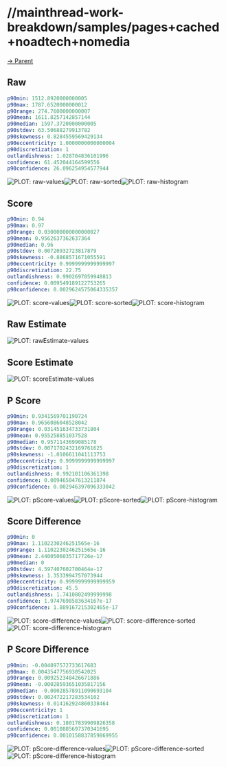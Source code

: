 
# //mainthread-work-breakdown/samples/pages+cached+noadtech+nomedia

[→ Parent](../..)


## Raw


```yaml
p90min: 1512.8920000000005
p90max: 1787.6520000000012
p90range: 274.7600000000007
p90mean: 1611.8257142857144
p90median: 1597.3720000000005
p90stdev: 63.50688279913782
p90skewness: 0.8284559569429134
p90eccentricity: 1.0000000000000004
p90discretization: 1
outlandishness: 1.028704836101996
confidence: 61.452044164599556
p90confidence: 26.096254954577944

```

![PLOT: raw-values](./raw/values.svg)![PLOT: raw-sorted](./raw/sorted.svg)![PLOT: raw-histogram](./raw/histogram.svg)
## Score


```yaml
p90min: 0.94
p90max: 0.97
p90range: 0.030000000000000027
p90mean: 0.9562637362637364
p90median: 0.96
p90stdev: 0.00720932723817879
p90skewness: -0.8868571671055591
p90eccentricity: 0.9999999999999997
p90discretization: 22.75
outlandishness: 0.9902697059948813
confidence: 0.009549189122753265
p90confidence: 0.0029624575064335357

```

![PLOT: score-values](./score/values.svg)![PLOT: score-sorted](./score/sorted.svg)![PLOT: score-histogram](./score/histogram.svg)
## Raw Estimate

![PLOT: rawEstimate-values](./rawEstimate/values.svg)
## Score Estimate

![PLOT: scoreEstimate-values](./scoreEstimate/values.svg)
## P Score


```yaml
p90min: 0.9341569701190724
p90max: 0.9656086048528042
p90range: 0.031451634733731804
p90mean: 0.955258851037528
p90median: 0.9571143699085178
p90stdev: 0.0071702432169761625
p90skewness: -1.0106611041113753
p90eccentricity: 0.9999999999999997
p90discretization: 1
outlandishness: 0.992101106361398
confidence: 0.009465047613211874
p90confidence: 0.002946397096333042

```

![PLOT: pScore-values](./pScore/values.svg)![PLOT: pScore-sorted](./pScore/sorted.svg)![PLOT: pScore-histogram](./pScore/histogram.svg)
## Score Difference


```yaml
p90min: 0
p90max: 1.1102230246251565e-16
p90range: 1.1102230246251565e-16
p90mean: 2.4400506035717726e-17
p90median: 0
p90stdev: 4.597407602700464e-17
p90skewness: 1.3533994757073944
p90eccentricity: 0.9999999999999959
p90discretization: 45.5
outlandishness: 1.7410802499999998
confidence: 1.9747698583634167e-17
p90confidence: 1.889167215302465e-17

```

![PLOT: score-difference-values](./score-difference/values.svg)![PLOT: score-difference-sorted](./score-difference/sorted.svg)![PLOT: score-difference-histogram](./score-difference/histogram.svg)
## P Score Difference


```yaml
p90min: -0.004897572733617683
p90max: 0.0043547756930542025
p90range: 0.009252348426671886
p90mean: -0.00028593651035817156
p90median: -0.00028578911090693104
p90stdev: 0.002472217283534102
p90skewness: 0.014162924860338464
p90eccentricity: 1
p90discretization: 1
outlandishness: 0.18017839909826358
confidence: 0.0010885697370341695
p90confidence: 0.0010158837859869955

```

![PLOT: pScore-difference-values](./pScore-difference/values.svg)![PLOT: pScore-difference-sorted](./pScore-difference/sorted.svg)![PLOT: pScore-difference-histogram](./pScore-difference/histogram.svg)